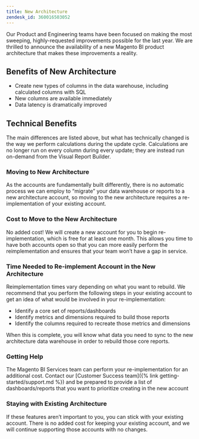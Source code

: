 ```yaml
---
title: New Architecture
zendesk_id: 360016503052
---
```


Our Product and Engineering teams have been focused on making the most sweeping, highly-requested improvements possible for the last year. We are thrilled to announce the availability of a new Magento BI product architecture that makes these improvements a reality.

## Benefits of New Architecture

* Create new types of columns in the data warehouse, including calculated columns with SQL
* New columns are available immediately
* Data latency is dramatically improved

## Technical Benefits

The main differences are listed above, but what has technically changed is the way we perform calculations during the update cycle. Calculations are no longer run on every column during every update; they are instead run on-demand from the Visual Report Builder.

### Moving to New Architecture

As the accounts are fundamentally built differently, there is no automatic process we can employ to “migrate” your data warehouse or reports to a new architecture account, so moving to the new architecture requires a re-implementation of your existing account.

### Cost to Move to the New Architecture

No added cost! We will create a new account for you to begin re-implementation, which is free for at least one month. This allows you time to have both accounts open so that you can more easily perform the reimplementation and ensures that your team won’t have a gap in service.

### Time Needed to Re-implement Account in the New Architecture

Reimplementation times vary depending on what you want to rebuild. We recommend that you perform the following steps in your existing account to get an idea of what would be involved in your re-implementation:

  * Identify a core set of reports/dashboards
  * Identify metrics and dimensions required to build those reports
  * Identify the columns required to recreate those metrics and dimensions

When this is complete, you will know what data you need to sync to the new architecture data warehouse in order to rebuild those core reports.

### Getting Help

The Magento BI Services team can perform your re-implementation for an additional cost. Contact our [Customer Success team]({% link getting-started/support.md %}) and be prepared to provide a list of dashboards/reports that you want to prioritize creating in the new account

### Staying with Existing Architecture

If these features aren’t important to you, you can stick with your existing account. There is no added cost for keeping your existing account, and we will continue supporting those accounts with no changes.
